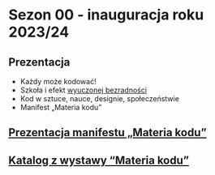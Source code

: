 # Sezon 00 - inauguracja roku 2023/24

## Prezentacja

- Każdy może kodować!
- Szkoła i efekt [wyuczonej bezradności](https://pl.wikipedia.org/wiki/Wyuczona_bezradność)
- Kod w sztuce, nauce, designie, społeczeństwie
- Manifest „Materia kodu”

## [Prezentacja manifestu „Materia kodu”](materia_kodu_prezentacja.pdf)

## [Katalog z wystawy “Materia kodu”](materia_kodu_katalog.pdf)
